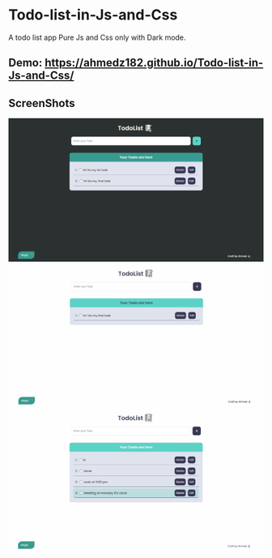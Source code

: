 # Todo-list-in-Js-and-Css

A todo list app Pure Js and Css only with Dark mode.

## Demo: https://ahmedz182.github.io/Todo-list-in-Js-and-Css/

## ScreenShots

![Alt text](asset/SS1.png)
![Alt text](asset/SS2.jpg)
![Alt text](asset/SS3.jpg)
